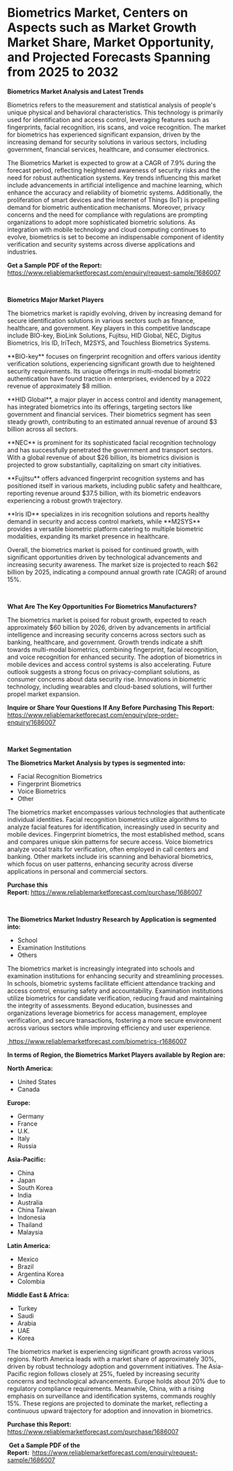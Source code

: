<p><h1>Biometrics Market, Centers on Aspects such as Market Growth Market Share, Market Opportunity, and Projected Forecasts Spanning from 2025 to 2032</h1></p><p><strong>Biometrics Market Analysis and Latest Trends</strong></p>
<p><p>Biometrics refers to the measurement and statistical analysis of people's unique physical and behavioral characteristics. This technology is primarily used for identification and access control, leveraging features such as fingerprints, facial recognition, iris scans, and voice recognition. The market for biometrics has experienced significant expansion, driven by the increasing demand for security solutions in various sectors, including government, financial services, healthcare, and consumer electronics.</p><p>The Biometrics Market is expected to grow at a CAGR of 7.9% during the forecast period, reflecting heightened awareness of security risks and the need for robust authentication systems. Key trends influencing this market include advancements in artificial intelligence and machine learning, which enhance the accuracy and reliability of biometric systems. Additionally, the proliferation of smart devices and the Internet of Things (IoT) is propelling demand for biometric authentication mechanisms. Moreover, privacy concerns and the need for compliance with regulations are prompting organizations to adopt more sophisticated biometric solutions. As integration with mobile technology and cloud computing continues to evolve, biometrics is set to become an indispensable component of identity verification and security systems across diverse applications and industries.</p></p>
<p><strong>Get a Sample PDF of the Report:&nbsp;</strong> <a href="https://www.reliablemarketforecast.com/enquiry/request-sample/1686007?utm_campaign=3507&utm_medium=2&utm_source=Github&utm_content=ia&utm_term=19042025&utm_id=biometrics">https://www.reliablemarketforecast.com/enquiry/request-sample/1686007</a></p>
<p>&nbsp;</p>
<p><strong>Biometrics Major Market Players</strong></p>
<p><p>The biometrics market is rapidly evolving, driven by increasing demand for secure identification solutions in various sectors such as finance, healthcare, and government. Key players in this competitive landscape include BIO-key, BioLink Solutions, Fujitsu, HID Global, NEC, Digitus Biometrics, Iris ID, IriTech, M2SYS, and Touchless Biometrics Systems.</p><p>**BIO-key** focuses on fingerprint recognition and offers various identity verification solutions, experiencing significant growth due to heightened security requirements. Its unique offerings in multi-modal biometric authentication have found traction in enterprises, evidenced by a 2022 revenue of approximately $8 million.</p><p>**HID Global**, a major player in access control and identity management, has integrated biometrics into its offerings, targeting sectors like government and financial services. Their biometrics segment has seen steady growth, contributing to an estimated annual revenue of around $3 billion across all sectors.</p><p>**NEC** is prominent for its sophisticated facial recognition technology and has successfully penetrated the government and transport sectors. With a global revenue of about $26 billion, its biometrics division is projected to grow substantially, capitalizing on smart city initiatives.</p><p>**Fujitsu** offers advanced fingerprint recognition systems and has positioned itself in various markets, including public safety and healthcare, reporting revenue around $37.5 billion, with its biometric endeavors experiencing a robust growth trajectory.</p><p>**Iris ID** specializes in iris recognition solutions and reports healthy demand in security and access control markets, while **M2SYS** provides a versatile biometric platform catering to multiple biometric modalities, expanding its market presence in healthcare.</p><p>Overall, the biometrics market is poised for continued growth, with significant opportunities driven by technological advancements and increasing security awareness. The market size is projected to reach $62 billion by 2025, indicating a compound annual growth rate (CAGR) of around 15%.</p></p>
<p>&nbsp;</p>
<p><strong>What Are The Key Opportunities For Biometrics Manufacturers?</strong></p>
<p><p>The biometrics market is poised for robust growth, expected to reach approximately $60 billion by 2026, driven by advancements in artificial intelligence and increasing security concerns across sectors such as banking, healthcare, and government. Growth trends indicate a shift towards multi-modal biometrics, combining fingerprint, facial recognition, and voice recognition for enhanced security. The adoption of biometrics in mobile devices and access control systems is also accelerating. Future outlook suggests a strong focus on privacy-compliant solutions, as consumer concerns about data security rise. Innovations in biometric technology, including wearables and cloud-based solutions, will further propel market expansion.</p></p>
<p><strong>Inquire or Share Your Questions If Any Before Purchasing This Report:</strong> <a href="https://www.reliablemarketforecast.com/enquiry/pre-order-enquiry/1686007?utm_campaign=3507&utm_medium=2&utm_source=Github&utm_content=ia&utm_term=19042025&utm_id=biometrics">https://www.reliablemarketforecast.com/enquiry/pre-order-enquiry/1686007</a></p>
<p>&nbsp;</p>
<p><strong>Market Segmentation</strong></p>
<p><strong>The Biometrics Market Analysis by types is segmented into:</strong></p>
<p><ul><li>Facial Recognition Biometrics</li><li>Fingerprint Biometrics</li><li>Voice Biometrics</li><li>Other</li></ul></p>
<p><p>The biometrics market encompasses various technologies that authenticate individual identities. Facial recognition biometrics utilize algorithms to analyze facial features for identification, increasingly used in security and mobile devices. Fingerprint biometrics, the most established method, scans and compares unique skin patterns for secure access. Voice biometrics analyze vocal traits for verification, often employed in call centers and banking. Other markets include iris scanning and behavioral biometrics, which focus on user patterns, enhancing security across diverse applications in personal and commercial sectors.</p></p>
<p><strong>Purchase this Report:&nbsp;</strong><a href="https://www.reliablemarketforecast.com/purchase/1686007?utm_campaign=3507&utm_medium=2&utm_source=Github&utm_content=ia&utm_term=19042025&utm_id=biometrics">https://www.reliablemarketforecast.com/purchase/1686007</a></p>
<p>&nbsp;</p>
<p><strong>The Biometrics Market Industry Research by Application is segmented into:</strong></p>
<p><ul><li>School</li><li>Examination Institutions</li><li>Others</li></ul></p>
<p><p>The biometrics market is increasingly integrated into schools and examination institutions for enhancing security and streamlining processes. In schools, biometric systems facilitate efficient attendance tracking and access control, ensuring safety and accountability. Examination institutions utilize biometrics for candidate verification, reducing fraud and maintaining the integrity of assessments. Beyond education, businesses and organizations leverage biometrics for access management, employee verification, and secure transactions, fostering a more secure environment across various sectors while improving efficiency and user experience.</p></p>
<p><a href="https://www.reliablemarketforecast.com/biometrics-r1686007?utm_campaign=3507&utm_medium=2&utm_source=Github&utm_content=ia&utm_term=19042025&utm_id=biometrics">&nbsp;https://www.reliablemarketforecast.com/biometrics-r1686007</a></p>
<p><strong>In terms of Region, the Biometrics Market Players available by Region are:</strong></p>
<p>
    <p> <strong> North America: </strong>
        <ul>
            <li>United States</li>
            <li>Canada</li>
        </ul>
        </p> 
    <p> <strong> Europe: </strong>
        <ul>
            <li>Germany</li>
            <li>France</li>
            <li>U.K.</li>
            <li>Italy</li>
            <li>Russia</li>
        </ul>
        </p> 
    <p> <strong> Asia-Pacific: </strong>
        <ul>
            <li>China</li>
            <li>Japan</li>
            <li>South Korea</li>
            <li>India</li>
            <li>Australia</li>
            <li>China Taiwan</li>
            <li>Indonesia</li>
            <li>Thailand</li>
            <li>Malaysia</li>
        </ul>
        </p> 
    <p> <strong> Latin America: </strong>
        <ul>
            <li>Mexico</li>
            <li>Brazil</li>
            <li>Argentina Korea</li>
            <li>Colombia</li>
        </ul>
        </p> 
    <p> <strong> Middle East & Africa: </strong>
        <ul>
            <li>Turkey</li>
            <li>Saudi</li>
            <li>Arabia</li>
            <li>UAE</li>
            <li>Korea</li>
        </ul>
    </p>
    </p>
<p><p>The biometrics market is experiencing significant growth across various regions. North America leads with a market share of approximately 30%, driven by robust technology adoption and government initiatives. The Asia-Pacific region follows closely at 25%, fueled by increasing security concerns and technological advancements. Europe holds about 20% due to regulatory compliance requirements. Meanwhile, China, with a rising emphasis on surveillance and identification systems, commands roughly 15%. These regions are projected to dominate the market, reflecting a continuous upward trajectory for adoption and innovation in biometrics.</p></p>
<p><strong>Purchase this Report: </strong><a href="https://www.reliablemarketforecast.com/purchase/1686007?utm_campaign=3507&utm_medium=2&utm_source=Github&utm_content=ia&utm_term=19042025&utm_id=biometrics">https://www.reliablemarketforecast.com/purchase/1686007</a></p>
<p>&nbsp;<strong>Get a Sample PDF of the Report:&nbsp;&nbsp;</strong><a href="https://www.reliablemarketforecast.com/enquiry/request-sample/1686007?utm_campaign=3507&utm_medium=2&utm_source=Github&utm_content=ia&utm_term=19042025&utm_id=biometrics">https://www.reliablemarketforecast.com/enquiry/request-sample/1686007</a></p>
<p><strong></strong></p>
<p><p></p><p></p><p></p></p>